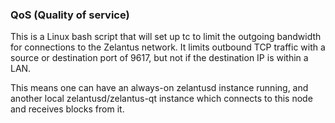 ### QoS (Quality of service) ###

This is a Linux bash script that will set up tc to limit the outgoing bandwidth for connections to the Zelantus network. It limits outbound TCP traffic with a source or destination port of 9617, but not if the destination IP is within a LAN.

This means one can have an always-on zelantusd instance running, and another local zelantusd/zelantus-qt instance which connects to this node and receives blocks from it.
